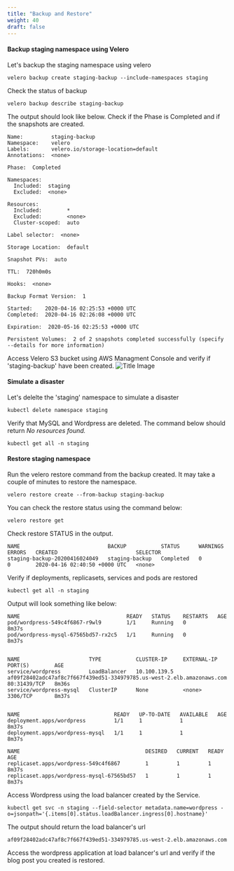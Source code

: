 ```yaml
---
title: "Backup and Restore"
weight: 40
draft: false
---
```


#### Backup staging namespace using Velero

Let's backup the staging namespace using velero

```
velero backup create staging-backup --include-namespaces staging
```

Check the status of backup
```
velero backup describe staging-backup
```

The output should look like below. Check if the Phase is Completed and if the snapshots are created.
```
Name:         staging-backup
Namespace:    velero
Labels:       velero.io/storage-location=default
Annotations:  <none>

Phase:  Completed

Namespaces:
  Included:  staging
  Excluded:  <none>

Resources:
  Included:        *
  Excluded:        <none>
  Cluster-scoped:  auto

Label selector:  <none>

Storage Location:  default

Snapshot PVs:  auto

TTL:  720h0m0s

Hooks:  <none>

Backup Format Version:  1

Started:    2020-04-16 02:25:53 +0000 UTC
Completed:  2020-04-16 02:26:08 +0000 UTC

Expiration:  2020-05-16 02:25:53 +0000 UTC

Persistent Volumes:  2 of 2 snapshots completed successfully (specify --details for more information)
```

Access Velero S3 bucket using AWS Managment Console and verify if 'staging-backup' have been created.
![Title Image](/images/backupandrestore/velero-bucket.jpg)

#### Simulate a disaster

Let's delelte the 'staging' namespace to simulate a disaster
```
kubectl delete namespace staging
```

Verify that MySQL and Wordpress are deleted. The command below should return *No resources found.*
```
kubectl get all -n staging
```

#### Restore staging namespace

Run the velero restore command from the backup created. It may take a couple of minutes to restore the namespace. 
```
velero restore create --from-backup staging-backup
```
You can check the restore status using the command below:
```
velero restore get
```
Check restore STATUS in the output.
```
NAME                            BACKUP           STATUS      WARNINGS   ERRORS   CREATED                         SELECTOR
staging-backup-20200416024049   staging-backup   Completed   0          0        2020-04-16 02:40:50 +0000 UTC   <none>
```

Verify if deployments, replicasets, services and pods are restored
```
kubectl get all -n staging
```
Output will look something like below:
```
NAME                                  READY   STATUS    RESTARTS   AGE
pod/wordpress-549c4f6867-r9wl9        1/1     Running   0          8m37s
pod/wordpress-mysql-67565bd57-rx2c5   1/1     Running   0          8m37s


NAME                      TYPE           CLUSTER-IP     EXTERNAL-IP                                                              PORT(S)        AGE
service/wordpress         LoadBalancer   10.100.139.5   af09f28402adc47af8c7f667f439ed51-334979785.us-west-2.elb.amazonaws.com   80:31439/TCP   8m36s
service/wordpress-mysql   ClusterIP      None           <none>                                                                   3306/TCP       8m37s


NAME                              READY   UP-TO-DATE   AVAILABLE   AGE
deployment.apps/wordpress         1/1     1            1           8m37s
deployment.apps/wordpress-mysql   1/1     1            1           8m37s

NAME                                        DESIRED   CURRENT   READY   AGE
replicaset.apps/wordpress-549c4f6867        1         1         1       8m37s
replicaset.apps/wordpress-mysql-67565bd57   1         1         1       8m37s

```

Access Wordpress using the load balancer created by the Service.
```
kubectl get svc -n staging --field-selector metadata.name=wordpress -o=jsonpath='{.items[0].status.loadBalancer.ingress[0].hostname}'
```
The output should return the load balancer's url
```
af09f28402adc47af8c7f667f439ed51-334979785.us-west-2.elb.amazonaws.com
```

Access the wordpress application at load balancer's url and verify if the blog post you created is restored.